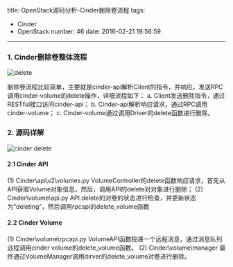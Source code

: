 title: OpenStack源码分析-Cinder删除卷流程
tags:
  - Cinder
  - OpenStack
number: 46
date: 2016-02-21 19:56:59
---

### 1. Cinder删除卷整体流程

![delete](https://cloud.githubusercontent.com/assets/1736354/13130440/f8979c4c-d61e-11e5-8665-84b9d2f928f9.png)

删除卷流程比较简单，主要就是cinder-api解析Cilent的指令，并响应，发送RPC调用cinder-volume的delete操作，详细流程如下：
a. Client发送删除指令，通过RESTful接口访问cinder-api；
b. Cinder-api解析响应请求，通过RPC调用cinder-volume；
c. Cinder-volume通过调用Driver的delete函数进行删除。
### 2. 源码详解

 ![cinder delete](https://cloud.githubusercontent.com/assets/1736354/13130451/0e77ce74-d61f-11e5-91e9-9b63918beef1.png)
#### 2.1 Cinder API

(1) Cinder\api\v2\volumes.py
VolumeController的delete函数响应请求，首先从API获取Volume对象信息，然后，调用API的delete对对象进行删除；
(2) Cinder\volume\api.py
API.delete的对卷的状态进行检查，并更新状态为“deleting”，然后调用rpcapi的delete_volume函数
#### 2.2 Cinder Volume

(1) Cinder\volume\rpcapi.py
VolumeAPI函数投递一个远程消息，通过消息队列远程调用cinder volume的delete_volume函数。
(2) Cinder\volume\manager
最终通过VolumeManager调用dirver的delete_volume对卷进行删除。
